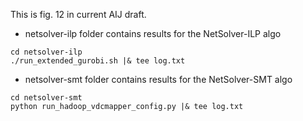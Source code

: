 This is fig. 12 in current AIJ draft.

- netsolver-ilp folder contains results for the NetSolver-ILP algo
```
cd netsolver-ilp
./run_extended_gurobi.sh |& tee log.txt
```

- netsolver-smt folder contains results for the NetSolver-SMT algo
```
cd netsolver-smt
python run_hadoop_vdcmapper_config.py |& tee log.txt
```

